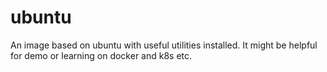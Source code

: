 # ubuntu
An image based on ubuntu with useful utilities installed. It might be helpful for demo or learning on docker and k8s etc.
